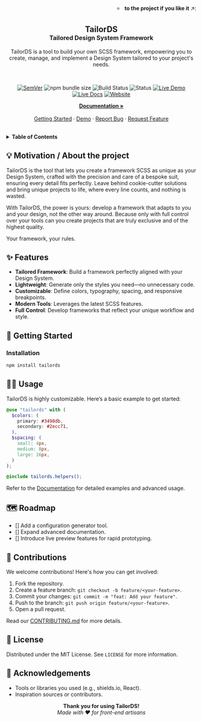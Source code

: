 <!-- PROJECT HEADER -->
<br />

<p align="right">
  ⭐ &nbsp;&nbsp;<strong>to the project if you like it</strong> ↗️:
</p>

<p align="center">
  <a href="">
    <!--
    Add your logo or a banner image
    This helps grab attention, looks professional, and shows you care about the details.
    Optimal dimensions for your header image are 1280x650px.
    -->
    <!--
    Check social media preview
    You can also use it as a social media preview on GitHub: https://docs.github.com/en/github/administering-a-repository/customizing-your-repositorys-social-media-preview.
    -->
  </a>
</p>

<h2 align="center">
  TailorDS
  <div style="font-size: 16px">Tailored Design System Framework</div>
</h2>
<p align="center">TailorDS is a tool to build your own SCSS framework, empowering you to create, manage, and implement a Design System tailored to your project's needs.</p>

<br/>

<div align="center">

[![SemVer](https://img.shields.io/npm/v/tailords)]()
![npm bundle size](https://img.shields.io/bundlephobia/min/tailords)
![Build Status](https://github.com/fvena/tailords/workflows/CI%2FCD/badge.svg)
![Status](https://img.shields.io/badge/status-active-success.svg)
[![Live Demo](https://img.shields.io/badge/demo-online-success.svg)](https://#)
[![Live Docs](https://img.shields.io/badge/docs-online-success.svg)](https://#)
[![Website](https://img.shields.io/website?url=https%3A%2F%2Fcarbon.now.sh)](https://#)

</div>

<p align="center">
  <a href="#"><strong>Documentation »</strong></a>
  <br />
  <br />
  <a href="#getting-started">Getting Started</a>
  ·
  <a href="#">Demo</a>
  ·
  <a href="https://github.com/fvena/tailords/issues/new?labels=bug&template=bug-report---.md">Report Bug</a>
  ·
  <a href="https://github.com/fvena/tailords/issues/new?labels=enhancement&template=feature-request---.md">Request Feature</a>
</p>

<br/>

<!-- TABLE OF CONTENTS -->
<details>
  <summary><strong>Table of Contents</strong></summary>
  <ol>
    <li><a href="#-motivation">Motivation</a></li>
    <li><a href="#-features">Features</a></li>
    <li><a href="#-getting-started">Getting Started</a></li>
    <li><a href="#-usage">Usage</a></li>
    <li><a href="#-roadmap">Roadmap</a></li>
    <li><a href="#-contributing">Contributions</a></li>
    <li><a href="#-license">License</a></li>
  </ol>
</details>

## 💡 Motivation / About the project

TailorDS is the tool that lets you create a framework SCSS as unique as your Design System, crafted with the precision and care of a bespoke suit, ensuring every detail fits perfectly. Leave behind cookie-cutter solutions and bring unique projects to life, where every line counts, and nothing is wasted.

With TailorDS, the power is yours: develop a framework that adapts to you and your design, not the other way around. Because only with full control over your tools can you create projects that are truly exclusive and of the highest quality.

Your framework, your rules.

## ✨ Features

- **Tailored Framework**: Build a framework perfectly aligned with your Design System.
- **Lightweight**: Generate only the styles you need—no unnecessary code.
- **Customizable**: Define colors, typography, spacing, and responsive breakpoints.
- **Modern Tools**: Leverages the latest SCSS features.
- **Full Control**: Develop frameworks that reflect your unique workflow and style.

## 🚀 Getting Started

### Installation

```sh
npm install tailords
```

## 🧑‍💻 Usage

TailorDS is highly customizable. Here’s a basic example to get started:

```scss
@use "tailords" with (
  $colors: (
    primary: #3498db,
    secondary: #2ecc71,
  ),
  $spacing: (
    small: 4px,
    medium: 8px,
    large: 16px,
  )
);

@include tailords.helpers();
```

Refer to the [Documentation]() for detailed examples and advanced usage.

## 🗺️ Roadmap

- [] Add a configuration generator tool.
- [] Expand advanced documentation.
- [] Introduce live preview features for rapid prototyping.

## 🤝 Contributions

We welcome contributions! Here's how you can get involved:

1. Fork the repository.
1. Create a feature branch: `git checkout -b feature/<your-feature>`.
1. Commit your changes: `git commit -m "feat: Add your feature"`.
1. Push to the branch: `git push origin feature/<your-feature>`.
1. Open a pull request.

Read our [CONTRIBUTING.md]() for more details.

## 📜 License

Distributed under the MIT License. See `LICENSE` for more information.

## 🙌 Acknowledgements

- Tools or libraries you used (e.g., shields.io, React).
- Inspiration sources or contributors.

<p align="center"> <strong>Thank you for using TailorDS!</strong> <br /> <em>Made with ❤️ for front-end artisans</em></p>
